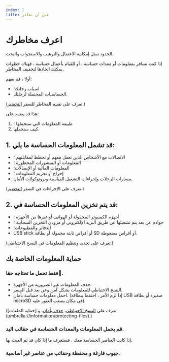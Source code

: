 ```yaml
---
index: 1
title: قبل أن تغادر
---
```

# اعرف مخاطرك

الحدود تمثل إمكانية الاعتقال والترهيب والاستجواب والبحث.

إذا كنت تسافر بمعلومات أو معدات حساسة ، أو للقيام بأعمال حساسة ، فهناك خطوات يمكنك اتخاذها لتخفيف المخاطر.

أولا ، قم بفهم:

*   اسباب رحلتك؛
*   الحساسيات المحتملة لرحلتك.

(تعرف على تقييم المخاطر للسفر [التحضير](umbrella://travel/preparation).)

هذا قد يعتمد على:

1. طبيعة المعلومات التي ستحملها ؛
2. كيف ستحملها.

## 1. قد تشمل المعلومات الحساسة ما يلي:

*   الاتصالات مع الأشخاص الذين تعمل معهم أو تخطط لمقابلتهم ؛
*   المعلومات أو المنشورات المحظورة ؛
*   المعلومات المالية أو الإيصالات؛
*   إحراج أو تجريم المعلومات ؛
*   مسارات الرحلات وإجراءات التشغيل القياسية وبروتوكولات الأمان.

(تعرف على الإجراءات في السفر [التحضير](umbrella://travel/preparation).)

## 2. قد يتم تخزين المعلومات الحساسة في:

*   أجهزة الكمبيوتر المحمولة أو الهواتف أو غيرها من الأجهزة ؛
*   خوادم عن بعد يتم تشغيلها عن طريق البريد الإلكتروني أو مزودي التخزين السحابية ؛
*   الدفاتر والمطبوعات؛
*   USB stick أو أقراص ثابتة محمولة أو بطاقة SD أو أقراص مضغوطة.

(تعرف على تحديد وتنظيم المعلومات في [النسخ الاحتياطي](umbrella://information/backing-up).)

## حماية المعلومات الخاصة بك

### فقط تحمل ما تحتاجه حقا.ً

* حذف المعلومات غير الضرورية من الأجهزة.
* النسخ الاحتياطي للمعلومات بشكل آمن وعن بعد قبل السفر.
* احمل معلومات حساسة بأمان. (إذا لزم الأمر ، احتفظ ببطاقة USB صغيرة أو بطاقة microSD في مكان يصعب العثور عليه).

(تعرف على [النسخ الاحتياطي](umbrella://information/backing-up)، [حذف بأمان](umbrella://information/safely-deleting)، و [حماية الملفات] (umbrella://information/protecting-files).)

### قم بحمل المعلومات والمعدات الحساسة في حقائب اليد.
إذا كانت العناصر الحساسة معك ، فستعرف ما إذا كان قد تم العبث بها.

### جيوب فارغة و محفظة وحقائب من عناصر غير أساسية.